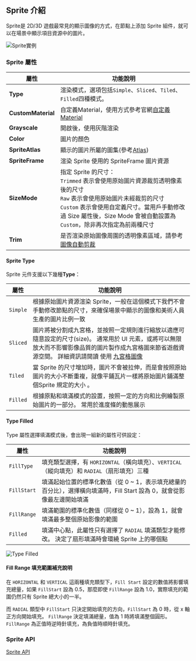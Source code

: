 ## Sprite 介紹

Sprite是 2D/3D 遊戲最常見的顯示圖像的方式，在節點上添加 Sprite 組件，就可以在場景中顯示項目資源中的圖片。

![Sprite實例](/webgame-engine/assets/cocos/common/SpriteUIExample.PNG)

### Sprite 屬性

| 屬性   | 功能說明 |
| ------------------- | ------------------------------ |
|**Type**| 渲染模式，選項包括`Simple`、`Sliced`、`Tiled`、`Filled`四種模式。 |
|**CustomMaterial**| 自定義Material，使用方式參考官網[自定義Material](https://docs.cocos.com/creator/3.6/manual/zh/ui-system/components/engine/ui-material.html) |
|**Grayscale**| 開啟後，使用灰階渲染 |
|**Color**| 圖片的顏色 |
|**SpriteAtlas**| 顯示的圖片所屬的圖集(參考[Atlas](https://docs.cocos.com/creator/3.6/manual/zh/asset/atlas.html)) |
|**SpriteFrame**| 渲染 Sprite 使用的 SpriteFrame 圖片資源 |
|**SizeMode**| 指定 Sprite 的尺寸： <br> `Trimmed` 表示會使用原始圖片資源裁剪透明像素後的尺寸 <br> `Raw` 表示會使用原始圖片未經裁剪的尺寸 <br> `Custom` 表示會使用自定義尺寸。當用戶手動修改過 Size 屬性後，Size Mode 會被自動設置為 `Custom`，除非再次指定為前兩種尺寸 |
|**Trim**| 是否渲染原始圖像周圍的透明像素區域，請參考[圖像自動剪裁](https://docs.cocos.com/creator/3.6/manual/zh/ui-system/components/engine/trim.html) |

#### Sprite Type

Sprite 元件支援以下幾種**Type**：

| 屬性   | 功能說明 |
| ------------------- | ------------------------------ |
| `Simple` | 根據原始圖片資源渲染 Sprite，一般在這個模式下我們不會手動修改節點的尺寸，來確保場景中顯示的圖像和美術人員生產的圖片比例一致 |
| `Sliced` | 圖片將被分割成九宮格，並按照一定規則進行縮放以適應可隨意設定的尺寸(size)。 通常用於 UI 元素，或將可以無限放大而不影響影像品質的圖片製作成九宮格圖來節省遊戲資源空間。 詳細資訊請閱讀 使用 [九宮格圖像](https://docs.cocos.com/creator/3.6/manual/zh/ui-system/components/engine/sliced-sprite.html#-) |
| `Tiled` | 當 Sprite 的尺寸增加時，圖片不會被拉伸，而是會按照原始圖片的大小不斷重複，就像平鋪瓦片一樣將原始圖片鋪滿整個Sprite 規定的大小 。|
| `Filled` | 根據原點和填滿模式的設置，按照一定的方向和比例繪製原始圖片的一部分。 常用於進度條的動態展示 |

#### Type Filled

Type 屬性選擇填滿模式後，會出現一組新的屬性可供設定：

| 屬性   | 功能說明 |
| ------------------- | ------------------------------ |
| `FillType` | 填充類型選擇，有 `HORIZONTAL`（橫向填充）、`VERTICAL`（縱向填充）和 `RADIAL`（扇形填充）三種 |
| `FillStart` | 填滿起始位置的標準化數值（從 0 ~ 1，表示填充總量的百分比），選擇橫向填滿時，Fill Start 設為 0，就會從影像最左邊開始填滿 |
| `FillRange` | 填滿範圍的標準化數值（同樣從 0 ~ 1），設為 1，就會填滿最多整個原始影像的範圍 |
| `Filled` | 填滿中心點，此屬性只有選擇了 `RADIAL` 填滿類型才能修改。 決定了扇形填滿時會環繞 Sprite 上的哪個點 |

![Type Filled](https://docs.cocos.com/creator/3.6/manual/zh/ui-system/components/editor/sprite/radial.png)

#### Fill Range 填充範圍補充說明

在 `HORIZONTAL` 和 `VERTICAL` 這兩種填充類型下，`Fill Start` 設定的數值將影響填充總量，如果 `FillStart` 設為 0.5，那麼即使 `FillRange` 設為 1.0，實際填充的範圍仍然只有 Sprite 總大小的一半。

而 `RADIAL` 類型中 `FillStart` 只決定開始填充的方向，`FillStart` 為 0 時，從 x 軸正方向開始填充。 `FillRange` 決定填滿總量，值為 1 時將填滿整個圓形。`FillRange` 為正值時逆時針填充，為負值時順時針填充。

### Sprite API
[Sprite API](https://docs.cocos.com/creator/3.6/api/zh/class/Sprite)
